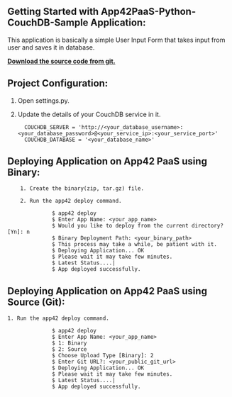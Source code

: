 Getting Started with App42PaaS-Python-CouchDB-Sample Application:
----------------------------------------------------

This application is basically a simple User Input Form that takes input from user and saves it in database.

<b>[Download the source code from git.](https://github.com/shephertz/App42PaaS-Python-CouchDB-Sample/archive/master.zip)</b>

Project Configuration:
----------------------

1. Open settings.py.

2. Update the details of your CouchDB service in it.

         COUCHDB_SERVER = 'http://<your_database_username>:<your_database_password>@<your_service_ip>:<your_service_port>'
		 COUCHDB_DATABASE = '<your_database_name>'
		 

Deploying Application on App42 PaaS using Binary:
---------------------------------------------------
         
		1. Create the binary(zip, tar.gz) file.
		
		2. Run the app42 deploy command.
		
				  $ app42 deploy
                  $ Enter App Name: <your_app_name>
                  $ Would you like to deploy from the current directory? [Yn]: n
                  $ Binary Deployment Path: <your_binary_path>
                  $ This process may take a while, be patient with it.
                  $ Deploying Application... OK
                  $ Please wait it may take few minutes.
                  $ Latest Status....|
                  $ App deployed successfully.
				  

Deploying Application on App42 PaaS using Source (Git):
--------------------------------------------------------

	1. Run the app42 deploy command.
	
				  $ app42 deploy
                  $ Enter App Name: <your_app_name>
				  $ 1: Binary
				  $	2: Source
				  $ Choose Upload Type [Binary]: 2
				  $ Enter Git URL?: <your_public_git_url>
				  $ Deploying Application... OK
                  $ Please wait it may take few minutes.
                  $ Latest Status....|
                  $ App deployed successfully.